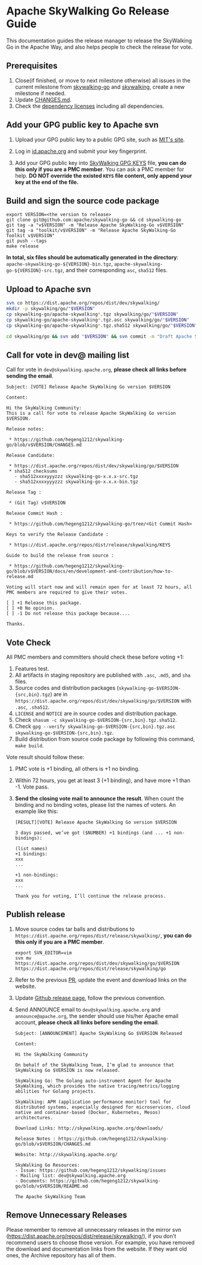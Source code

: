 # Apache SkyWalking Go Release Guide

This documentation guides the release manager to release the SkyWalking Go in the Apache Way, and also helps people to check the release for vote.

## Prerequisites

1. Close(if finished, or move to next milestone otherwise) all issues in the current milestone from [skywalking-go](https://github.com/hegeng1212/skywalking-go/milestones) and [skywalking](https://github.com/apache/skywalking/milestones), create a new milestone if needed.
2. Update [CHANGES.md](../../../CHANGES.md).
3. Check the [dependency licenses](../../../dist/LICENSE) including all dependencies.

## Add your GPG public key to Apache svn

1. Upload your GPG public key to a public GPG site, such as [MIT's site](http://pgp.mit.edu:11371/). 

1. Log in [id.apache.org](https://id.apache.org/) and submit your key fingerprint.

1. Add your GPG public key into [SkyWalking GPG KEYS](https://dist.apache.org/repos/dist/release/skywalking/KEYS) file, **you can do this only if you are a PMC member**.  You can ask a PMC member for help. **DO NOT override the existed `KEYS` file content, only append your key at the end of the file.**

## Build and sign the source code package

```shell
export VERSION=<the version to release>
git clone git@github.com:apache/skywalking-go && cd skywalking-go
git tag -a "v$VERSION" -m "Release Apache SkyWalking-Go v$VERSION"
git tag -a "toolkit/v$VERSION" -m "Release Apache SkyWalking-Go Toolkit v$VERSION"
git push --tags
make release
```

**In total, six files should be automatically generated in the directory**: `apache-skywalking-go-${VERSION}-bin.tgz`, `apache-skywalking-go-${VERSION}-src.tgz`, and their corresponding `asc`, `sha512` files.

## Upload to Apache svn

```bash
svn co https://dist.apache.org/repos/dist/dev/skywalking/
mkdir -p skywalking/go/"$VERSION"
cp skywalking-go/apache-skywalking*.tgz skywalking/go/"$VERSION"
cp skywalking-go/apache-skywalking*.tgz.asc skywalking/go/"$VERSION"
cp skywalking-go/apache-skywalking*.tgz.sha512 skywalking/go/"$VERSION"

cd skywalking/go && svn add "$VERSION" && svn commit -m "Draft Apache SkyWalking-Go release $VERSION"
```

## Call for vote in dev@ mailing list

Call for vote in `dev@skywalking.apache.org`, **please check all links before sending the email**.

```text
Subject: [VOTE] Release Apache SkyWalking Go version $VERSION

Content:

Hi the SkyWalking Community:
This is a call for vote to release Apache SkyWalking Go version $VERSION.

Release notes:

 * https://github.com/hegeng1212/skywalking-go/blob/v$VERSION/CHANGES.md

Release Candidate:

 * https://dist.apache.org/repos/dist/dev/skywalking/go/$VERSION
 * sha512 checksums
   - sha512xxxxyyyzzz skywalking-go-x.x.x-src.tgz
   - sha512xxxxyyyzzz skywalking-go-x.x.x-bin.tgz

Release Tag :

 * (Git Tag) v$VERSION

Release Commit Hash :

 * https://github.com/hegeng1212/skywalking-go/tree/<Git Commit Hash>

Keys to verify the Release Candidate :

 * https://dist.apache.org/repos/dist/release/skywalking/KEYS

Guide to build the release from source :

 * https://github.com/hegeng1212/skywalking-go/blob/v$VERSION/docs/en/development-and-contribution/how-to-release.md

Voting will start now and will remain open for at least 72 hours, all PMC members are required to give their votes.

[ ] +1 Release this package.
[ ] +0 No opinion.
[ ] -1 Do not release this package because....

Thanks.
```

## Vote Check

All PMC members and committers should check these before voting +1:

1. Features test.
1. All artifacts in staging repository are published with `.asc`, `.md5`, and `sha` files.
1. Source codes and distribution packages (`skywalking-go-$VERSION-{src,bin}.tgz`)
are in `https://dist.apache.org/repos/dist/dev/skywalking/go/$VERSION` with `.asc`, `.sha512`.
1. `LICENSE` and `NOTICE` are in source codes and distribution package.
1. Check `shasum -c skywalking-go-$VERSION-{src,bin}.tgz.sha512`.
1. Check `gpg --verify skywalking-go-$VERSION-{src,bin}.tgz.asc skywalking-go-$VERSION-{src,bin}.tgz`.
1. Build distribution from source code package by following this command, `make build`.

Vote result should follow these:

1. PMC vote is +1 binding, all others is +1 no binding.

1. Within 72 hours, you get at least 3 (+1 binding), and have more +1 than -1. Vote pass. 

1. **Send the closing vote mail to announce the result**.  When count the binding and no binding votes, please list the names of voters. An example like this:

   ```
   [RESULT][VOTE] Release Apache SkyWalking Go version $VERSION
   
   3 days passed, we’ve got ($NUMBER) +1 bindings (and ... +1 non-bindings):
   
   (list names)
   +1 bindings:
   xxx
   ...
      
   +1 non-bindings:
   xxx
   ...
    
   Thank you for voting, I’ll continue the release process.
   ```

## Publish release

1. Move source codes tar balls and distributions to `https://dist.apache.org/repos/dist/release/skywalking/`, **you can do this only if you are a PMC member**.

    ```shell
    export SVN_EDITOR=vim
    svn mv https://dist.apache.org/repos/dist/dev/skywalking/go/$VERSION https://dist.apache.org/repos/dist/release/skywalking/go
    ```
    
1. Refer to the previous [PR](https://github.com/hegeng1212/skywalking-website/pull/212), update the event and download links on the website.

1. Update [Github release page](https://github.com/hegeng1212/skywalking-go/releases), follow the previous convention.

1. Send ANNOUNCE email to `dev@skywalking.apache.org` and `announce@apache.org`, the sender should use his/her Apache email account, **please check all links before sending the email**.

    ```
    Subject: [ANNOUNCEMENT] Apache SkyWalking Go $VERSION Released

    Content:

    Hi the SkyWalking Community

    On behalf of the SkyWalking Team, I’m glad to announce that SkyWalking Go $VERSION is now released.

    SkyWalking Go: The Golang auto-instrument Agent for Apache SkyWalking, which provides the native tracing/metrics/logging abilities for Golang projects.

    SkyWalking: APM (application performance monitor) tool for distributed systems, especially designed for microservices, cloud native and container-based (Docker, Kubernetes, Mesos) architectures.

    Download Links: http://skywalking.apache.org/downloads/

    Release Notes : https://github.com/hegeng1212/skywalking-go/blob/v$VERSION/CHANGES.md

    Website: http://skywalking.apache.org/

    SkyWalking Go Resources:
    - Issue: https://github.com/hegeng1212/skywalking/issues
    - Mailing list: dev@skywalking.apache.org
    - Documents: https://github.com/hegeng1212/skywalking-go/blob/v$VERSION/README.md
    
    The Apache SkyWalking Team
    ```

## Remove Unnecessary Releases

Please remember to remove all unnecessary releases in the mirror svn (https://dist.apache.org/repos/dist/release/skywalking/), if you don't recommend users to choose those version.
For example, you have removed the download and documentation links from the website. 
If they want old ones, the Archive repository has all of them.
